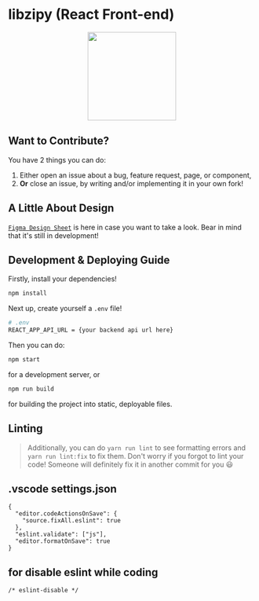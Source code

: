 # libzipy (React Front-end)
<p align="center"><img src="https://user-images.githubusercontent.com/56169582/114100897-a6dab200-98cd-11eb-8c5c-499a986c1c48.png" width="180px"/></p>



## Want to Contribute?

You have 2 things you can do:

1. Either open an issue about a bug, feature request, page, or component,
2. __Or__ close an issue, by writing and/or implementing it in your own fork!



## A Little About Design

[`Figma Design Sheet`](https://www.figma.com/)
is here in case you want to take a look.
Bear in mind that it's still in development!



## Development & Deploying Guide

Firstly, install your dependencies!

```sh
npm install
```

Next up, create yourself a `.env` file!

```sh
# .env
REACT_APP_API_URL = {your backend api url here}
```

Then you can do:

```sh
npm start
```

for a development server, or

```sh
npm run build
```

for building the project into static, deployable files.



## Linting

> Additionally, you can do `yarn run lint` to see formatting errors
> and `yarn run lint:fix` to fix them.
> Don't worry if you forgot to lint your code!
> Someone will definitely fix it in another commit for you :smiley:


## .vscode settings.json
```
{
  "editor.codeActionsOnSave": {
    "source.fixAll.eslint": true
  },
  "eslint.validate": ["js"],
  "editor.formatOnSave": true
}
```
## for disable eslint while coding
```
/* eslint-disable */
```


